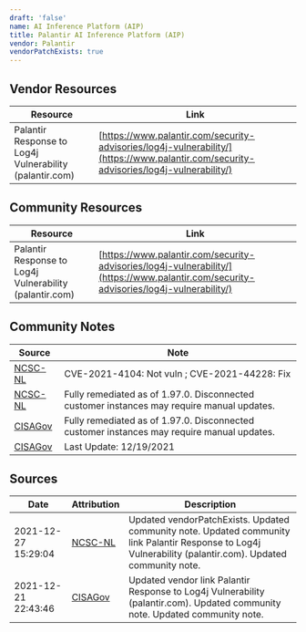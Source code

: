 ```yaml
---
draft: 'false'
name: AI Inference Platform (AIP)
title: Palantir AI Inference Platform (AIP)
vendor: Palantir
vendorPatchExists: true
---
```


## Vendor Resources
| Resource | Link |
| --- | --- |
| Palantir Response to Log4j Vulnerability (palantir.com) | [https://www.palantir.com/security-advisories/log4j-vulnerability/](https://www.palantir.com/security-advisories/log4j-vulnerability/) |

## Community Resources
| Resource | Link |
| --- | --- |
| Palantir Response to Log4j Vulnerability (palantir.com) | [https://www.palantir.com/security-advisories/log4j-vulnerability/](https://www.palantir.com/security-advisories/log4j-vulnerability/) |

## Community Notes
| Source | Note |
| --- | --- |
| [NCSC-NL](https://github.com/NCSC-NL/log4shell/blob/main/software/README.md) | CVE-2021-4104: Not vuln ; CVE-2021-44228: Fix </ul> |
| [NCSC-NL](https://github.com/NCSC-NL/log4shell/blob/main/software/README.md) | Fully remediated as of 1.97.0. Disconnected customer instances may require manual updates. |
| [CISAGov](https://raw.githubusercontent.com/cisagov/log4j-affected-db/develop/README.md) | Fully remediated as of 1.97.0. Disconnected customer instances may require manual updates. |
| [CISAGov](https://raw.githubusercontent.com/cisagov/log4j-affected-db/develop/README.md) | Last Update: 12/19/2021 |

## Sources
| Date | Attribution | Description |
| --- | --- | --- |
| 2021-12-27 15:29:04 | [NCSC-NL](https://github.com/NCSC-NL/log4shell/blob/main/software/README.md) | Updated vendorPatchExists. Updated community note. Updated community link Palantir Response to Log4j Vulnerability (palantir.com). Updated community note.  |
| 2021-12-21 22:43:46 | [CISAGov](https://raw.githubusercontent.com/cisagov/log4j-affected-db/develop/README.md) | Updated vendor link Palantir Response to Log4j Vulnerability (palantir.com). Updated community note. Updated community note.  |
